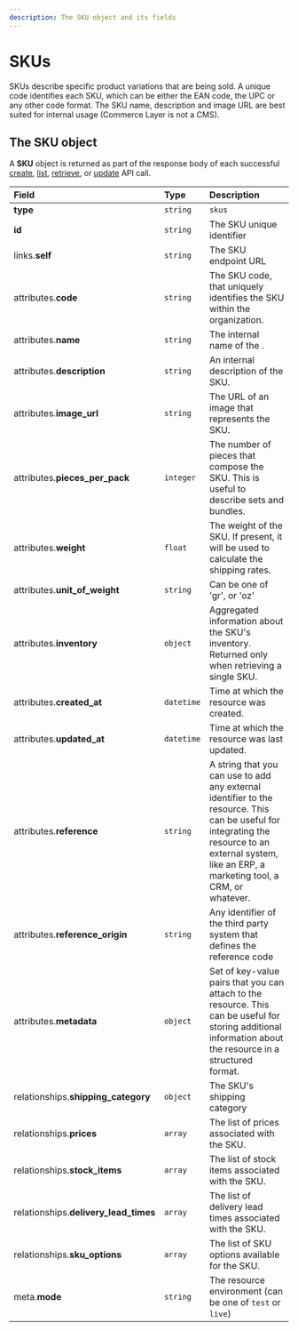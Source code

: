 ```yaml
---
description: The SKU object and its fields
---
```


# SKUs

SKUs describe specific product variations that are being sold. A unique code identifies each SKU, which can be either the EAN code, the UPC or any other code format. The SKU name, description and image URL are best suited for internal usage \(Commerce Layer is not a CMS\).

## The SKU object

A **SKU** object is returned as part of the response body of each successful [create](https://docs.commercelayer.io/api/resources/skus/create_sku), [list](https://docs.commercelayer.io/api/resources/skus/list_skus), [retrieve](https://docs.commercelayer.io/api/resources/skus/retrieve_sku), or [update](https://docs.commercelayer.io/api/resources/skus/update_sku) API call.

| Field | Type | Description |
| :--- | :--- | :--- |
| **type** | `string` | `skus` |
| **id** | `string` | The SKU unique identifier |
| links.**self** | `string` | The SKU endpoint URL |
| attributes.**code** | `string` | The SKU code, that uniquely identifies the SKU within the organization. |
| attributes.**name** | `string` | The internal name of the . |
| attributes.**description** | `string` | An internal description of the SKU. |
| attributes.**image\_url** | `string` | The URL of an image that represents the SKU. |
| attributes.**pieces\_per\_pack** | `integer` | The number of pieces that compose the SKU. This is useful to describe sets and bundles. |
| attributes.**weight** | `float` | The weight of the SKU. If present, it will be used to calculate the shipping rates. |
| attributes.**unit\_of\_weight** | `string` | Can be one of 'gr', or 'oz' |
| attributes.**inventory** | `object` | Aggregated information about the SKU's inventory. Returned only when retrieving a single SKU. |
| attributes.**created\_at** | `datetime` | Time at which the resource was created. |
| attributes.**updated\_at** | `datetime` | Time at which the resource was last updated. |
| attributes.**reference** | `string` | A string that you can use to add any external identifier to the resource. This can be useful for integrating the resource to an external system, like an ERP, a marketing tool, a CRM, or whatever. |
| attributes.**reference\_origin** | `string` | Any identifier of the third party system that defines the reference code |
| attributes.**metadata** | `object` | Set of key-value pairs that you can attach to the resource. This can be useful for storing additional information about the resource in a structured format. |
| relationships.**shipping\_category** | `object` | The SKU's shipping category |
| relationships.**prices** | `array` | The list of prices associated with the SKU. |
| relationships.**stock\_items** | `array` | The list of stock items associated with the SKU. |
| relationships.**delivery\_lead\_times** | `array` | The list of delivery lead times associated with the SKU. |
| relationships.**sku\_options** | `array` | The list of SKU options available for the SKU. |
| meta.**mode** | `string` | The resource environment \(can be one of `test` or `live`\) |


